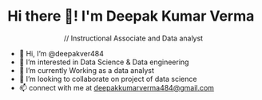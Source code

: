 # Hi there 👋! I'm Deepak Kumar Verma #


<p align="center">
// Instructional Associate and Data analyst
</p>

- 👋 Hi, I’m @deepakver484
- 👀 I’m interested in Data Science & Data engineering
- 🌱 I’m currently Working as a data analyst
- 💞️ I’m looking to collaborate on project of data science
- 📫 connect with me at deepakkumarverma484@gmail.com

<!---
deepakver484/deepakver484 is a ✨ special ✨ repository because its `README.md` (this file) appears on your GitHub profile.
You can click the Preview link to take a look at your changes.
--->
